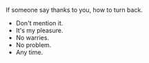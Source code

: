 





If someone say thanks to you, how to turn back.

- Don't mention it.
- It's my pleasure.
- No warries.
- No problem.
- Any time.


